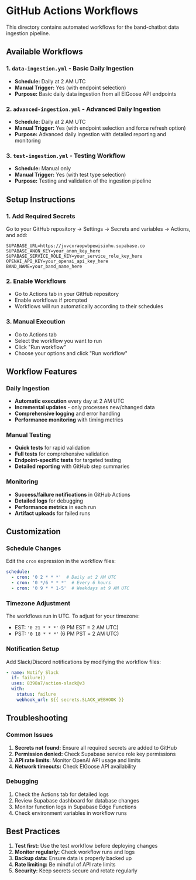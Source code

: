 # GitHub Actions Workflows

This directory contains automated workflows for the band-chatbot data ingestion pipeline.

## Available Workflows

### 1. `data-ingestion.yml` - Basic Daily Ingestion
- **Schedule:** Daily at 2 AM UTC
- **Manual Trigger:** Yes (with endpoint selection)
- **Purpose:** Basic daily data ingestion from all ElGoose API endpoints

### 2. `advanced-ingestion.yml` - Advanced Daily Ingestion
- **Schedule:** Daily at 2 AM UTC
- **Manual Trigger:** Yes (with endpoint selection and force refresh option)
- **Purpose:** Advanced daily ingestion with detailed reporting and monitoring

### 3. `test-ingestion.yml` - Testing Workflow
- **Schedule:** Manual only
- **Manual Trigger:** Yes (with test type selection)
- **Purpose:** Testing and validation of the ingestion pipeline

## Setup Instructions

### 1. Add Required Secrets
Go to your GitHub repository → Settings → Secrets and variables → Actions, and add:

```
SUPABASE_URL=https://jvvcxraopwbpewisiohu.supabase.co
SUPABASE_ANON_KEY=your_anon_key_here
SUPABASE_SERVICE_ROLE_KEY=your_service_role_key_here
OPENAI_API_KEY=your_openai_api_key_here
BAND_NAME=your_band_name_here
```

### 2. Enable Workflows
- Go to Actions tab in your GitHub repository
- Enable workflows if prompted
- Workflows will run automatically according to their schedules

### 3. Manual Execution
- Go to Actions tab
- Select the workflow you want to run
- Click "Run workflow"
- Choose your options and click "Run workflow"

## Workflow Features

### Daily Ingestion
- **Automatic execution** every day at 2 AM UTC
- **Incremental updates** - only processes new/changed data
- **Comprehensive logging** and error handling
- **Performance monitoring** with timing metrics

### Manual Testing
- **Quick tests** for rapid validation
- **Full tests** for comprehensive validation
- **Endpoint-specific tests** for targeted testing
- **Detailed reporting** with GitHub step summaries

### Monitoring
- **Success/failure notifications** in GitHub Actions
- **Detailed logs** for debugging
- **Performance metrics** in each run
- **Artifact uploads** for failed runs

## Customization

### Schedule Changes
Edit the `cron` expression in the workflow files:
```yaml
schedule:
  - cron: '0 2 * * *'  # Daily at 2 AM UTC
  - cron: '0 */6 * * *'  # Every 6 hours
  - cron: '0 9 * * 1-5'  # Weekdays at 9 AM UTC
```

### Timezone Adjustment
The workflows run in UTC. To adjust for your timezone:
- EST: `'0 21 * * *'` (9 PM EST = 2 AM UTC)
- PST: `'0 18 * * *'` (6 PM PST = 2 AM UTC)

### Notification Setup
Add Slack/Discord notifications by modifying the workflow files:
```yaml
- name: Notify Slack
  if: failure()
  uses: 8398a7/action-slack@v3
  with:
    status: failure
    webhook_url: ${{ secrets.SLACK_WEBHOOK }}
```

## Troubleshooting

### Common Issues
1. **Secrets not found:** Ensure all required secrets are added to GitHub
2. **Permission denied:** Check Supabase service role key permissions
3. **API rate limits:** Monitor OpenAI API usage and limits
4. **Network timeouts:** Check ElGoose API availability

### Debugging
1. Check the Actions tab for detailed logs
2. Review Supabase dashboard for database changes
3. Monitor function logs in Supabase Edge Functions
4. Check environment variables in workflow runs

## Best Practices

1. **Test first:** Use the test workflow before deploying changes
2. **Monitor regularly:** Check workflow runs and logs
3. **Backup data:** Ensure data is properly backed up
4. **Rate limiting:** Be mindful of API rate limits
5. **Security:** Keep secrets secure and rotate regularly
